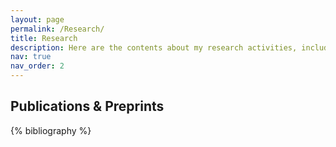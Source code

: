 ```yaml
---
layout: page
permalink: /Research/
title: Research
description: Here are the contents about my research activities, including publications&preprints, talks, scientific communications and so on.
nav: true
nav_order: 2
---
```


<!-- _pages/publications.md -->

<!-- Bibsearch Feature -->

<h2 style="color: inherit" class="font-weight-bold">
  Publications & Preprints
</h2>
<div class="publications">

<style>ol.bibliography li { list-style: number }</style>

{% bibliography %}

</div>
